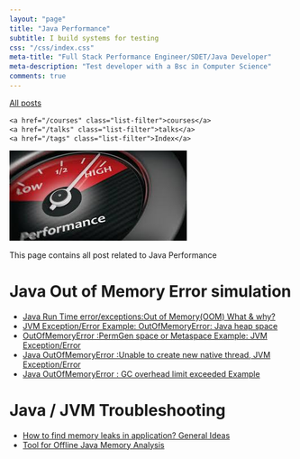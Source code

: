 ```yaml
---
layout: "page"
title: "Java Performance"
subtitle: I build systems for testing
css: "/css/index.css"
meta-title: "Full Stack Performance Engineer/SDET/Java Developer"
meta-description: "Test developer with a Bsc in Computer Science"
comments: true
---
```

<div class="list-filters">
    <a href="/" class="list-filter filter-selected">All posts</a>

    <a href="/courses" class="list-filter">courses</a>
	<a href="/talks" class="list-filter">talks</a>
    <a href="/tags" class="list-filter">Index</a>
</div>

![image](/images/performance-analysis/jvm-performance.jpg)

This page contains all post related to Java Performance
# Java Out of Memory Error simulation
- [Java Run Time error/exceptions:Out of Memory(OOM) What & why?](https://sarkershantonu.github.io/2015/08/21/java-oom-why/)
- [JVM Exception/Error Example: OutOfMemoryError: Java heap space](https://sarkershantonu.github.io/2015/08/22/java-oom-heap/)
- [OutOfMemoryError :PermGen space or Metaspace Example: JVM Exception/Error](https://sarkershantonu.github.io/2015/08/25/java-oom-permgen-metaspace/)
- [Java OutOfMemoryError :Unable to create new native thread, JVM Exception/Error](https://sarkershantonu.github.io/2015/08/27/java-oom-unable-to-create-new-native-thread/)
- [Java OutOfMemoryError : GC overhead limit exceeded Example](https://sarkershantonu.github.io/2015/08/28/java-oom-gc-overhead/)

# Java / JVM Troubleshooting 
- [How to find memory leaks in application? General Ideas](https://sarkershantonu.github.io/2015/09/03/application-memory-leaks-analysis/)
- [Tool for Offline Java Memory Analysis](http://shantonusarker.blogspot.com/2015/09/java-memory-analysis-heap-dump-tools-ibm-oracle-sun.html)